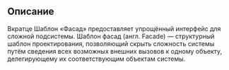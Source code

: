 ## Описание

Вкратце
Шаблон «Фасад» предоставляет упрощённый интерфейс для сложной подсистемы.
Шаблон фасад (англ. Facade) — структурный шаблон проектирования, позволяющий скрыть сложность системы путём
сведения всех возможных внешних вызовов к одному объекту, делегирующему их соответствующим объектам системы.

